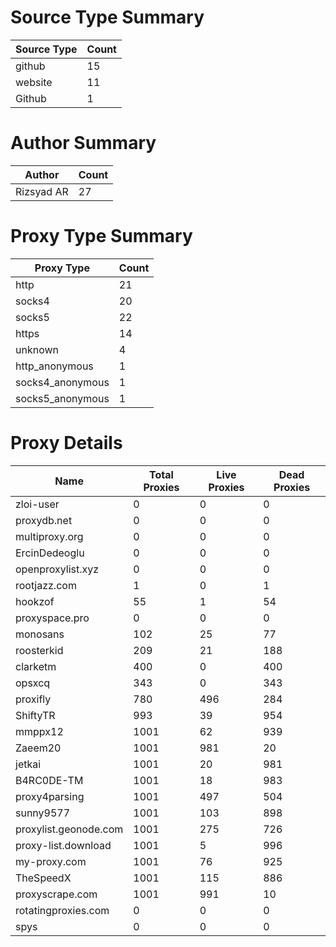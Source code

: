 # Source Type Summary

| Source Type | Count |
|-------------|-------|
| github | 15 |
| website | 11 |
| Github | 1 |


# Author Summary

| Author | Count |
|--------|-------|
| Rizsyad AR | 27 |


# Proxy Type Summary

| Proxy Type | Count |
|------------|-------|
| http | 21 |
| socks4 | 20 |
| socks5 | 22 |
| https | 14 |
| unknown | 4 |
| http_anonymous | 1 |
| socks4_anonymous | 1 |
| socks5_anonymous | 1 |


# Proxy Details

| Name | Total Proxies | Live Proxies | Dead Proxies |
|------|---------------|--------------|---------------|
| zloi-user | 0 | 0 | 0 |
| proxydb.net | 0 | 0 | 0 |
| multiproxy.org | 0 | 0 | 0 |
| ErcinDedeoglu | 0 | 0 | 0 |
| openproxylist.xyz | 0 | 0 | 0 |
| rootjazz.com | 1 | 0 | 1 |
| hookzof | 55 | 1 | 54 |
| proxyspace.pro | 0 | 0 | 0 |
| monosans | 102 | 25 | 77 |
| roosterkid | 209 | 21 | 188 |
| clarketm | 400 | 0 | 400 |
| opsxcq | 343 | 0 | 343 |
| proxifly | 780 | 496 | 284 |
| ShiftyTR | 993 | 39 | 954 |
| mmppx12 | 1001 | 62 | 939 |
| Zaeem20 | 1001 | 981 | 20 |
| jetkai | 1001 | 20 | 981 |
| B4RC0DE-TM | 1001 | 18 | 983 |
| proxy4parsing | 1001 | 497 | 504 |
| sunny9577 | 1001 | 103 | 898 |
| proxylist.geonode.com | 1001 | 275 | 726 |
| proxy-list.download | 1001 | 5 | 996 |
| my-proxy.com | 1001 | 76 | 925 |
| TheSpeedX | 1001 | 115 | 886 |
| proxyscrape.com | 1001 | 991 | 10 |
| rotatingproxies.com | 0 | 0 | 0 |
| spys | 0 | 0 | 0 |
